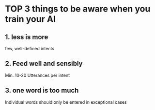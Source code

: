 # TOP 3 things to be aware when you train your AI

## 1. less is more 
few, well-defined intents
## 2. Feed well and sensibly 
Min. 10-20 Utterances per intent
## 3. one word is too much
Individual words should only be entered in exceptional cases
